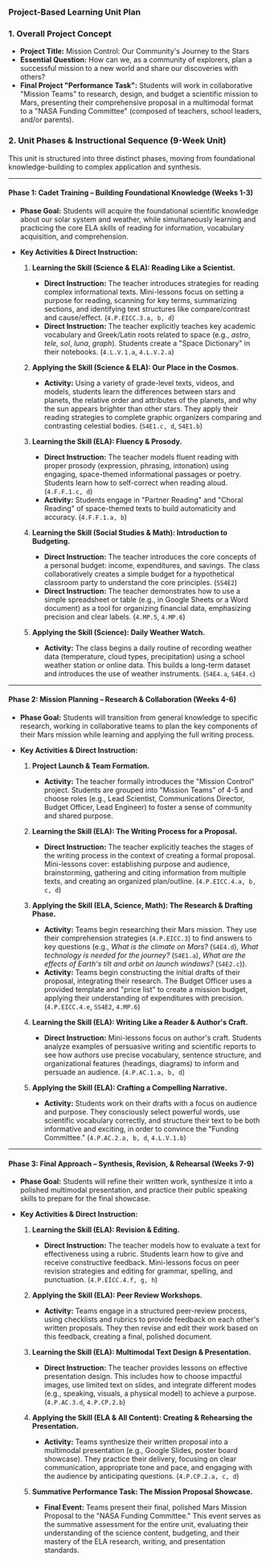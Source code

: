 ### **Project-Based Learning Unit Plan**

### 1. Overall Project Concept

*   **Project Title:** Mission Control: Our Community's Journey to the Stars
*   **Essential Question:** How can we, as a community of explorers, plan a successful mission to a new world and share our discoveries with others?
*   **Final Project "Performance Task":** Students will work in collaborative "Mission Teams" to research, design, and budget a scientific mission to Mars, presenting their comprehensive proposal in a multimodal format to a "NASA Funding Committee" (composed of teachers, school leaders, and/or parents).

### 2. Unit Phases & Instructional Sequence (9-Week Unit)

This unit is structured into three distinct phases, moving from foundational knowledge-building to complex application and synthesis.

---

#### **Phase 1: Cadet Training – Building Foundational Knowledge (Weeks 1-3)**

*   **Phase Goal:** Students will acquire the foundational scientific knowledge about our solar system and weather, while simultaneously learning and practicing the core ELA skills of reading for information, vocabulary acquisition, and comprehension.
*   **Key Activities & Direct Instruction:**

    1.  **Learning the Skill (Science & ELA): Reading Like a Scientist.**
        *   **Direct Instruction:** The teacher introduces strategies for reading complex informational texts. Mini-lessons focus on setting a purpose for reading, scanning for key terms, summarizing sections, and identifying text structures like compare/contrast and cause/effect. (`4.P.EICC.3.a, b, d`)
        *   **Direct Instruction:** The teacher explicitly teaches key academic vocabulary and Greek/Latin roots related to space (e.g., *astro*, *tele*, *sol*, *luna*, *graph*). Students create a "Space Dictionary" in their notebooks. (`4.L.V.1.a`, `4.L.V.2.a`)

    2.  **Applying the Skill (Science & ELA): Our Place in the Cosmos.**
        *   **Activity:** Using a variety of grade-level texts, videos, and models, students learn the differences between stars and planets, the relative order and attributes of the planets, and why the sun appears brighter than other stars. They apply their reading strategies to complete graphic organizers comparing and contrasting celestial bodies. (`S4E1.c, d`, `S4E1.b`)

    3.  **Learning the Skill (ELA): Fluency & Prosody.**
        *   **Direct Instruction:** The teacher models fluent reading with proper prosody (expression, phrasing, intonation) using engaging, space-themed informational passages or poetry. Students learn how to self-correct when reading aloud. (`4.F.F.1.c, d`)
        *   **Activity:** Students engage in "Partner Reading" and "Choral Reading" of space-themed texts to build automaticity and accuracy. (`4.F.F.1.a, b`)

    4.  **Learning the Skill (Social Studies & Math): Introduction to Budgeting.**
        *   **Direct Instruction:** The teacher introduces the core concepts of a personal budget: income, expenditures, and savings. The class collaboratively creates a simple budget for a hypothetical classroom party to understand the core principles. (`SS4E2`)
        *   **Direct Instruction:** The teacher demonstrates how to use a simple spreadsheet or table (e.g., in Google Sheets or a Word document) as a tool for organizing financial data, emphasizing precision and clear labels. (`4.MP.5`, `4.MP.6`)

    5.  **Applying the Skill (Science): Daily Weather Watch.**
        *   **Activity:** The class begins a daily routine of recording weather data (temperature, cloud types, precipitation) using a school weather station or online data. This builds a long-term dataset and introduces the use of weather instruments. (`S4E4.a`, `S4E4.c`)

---

#### **Phase 2: Mission Planning – Research & Collaboration (Weeks 4-6)**

*   **Phase Goal:** Students will transition from general knowledge to specific research, working in collaborative teams to plan the key components of their Mars mission while learning and applying the full writing process.
*   **Key Activities & Direct Instruction:**

    1.  **Project Launch & Team Formation.**
        *   **Activity:** The teacher formally introduces the "Mission Control" project. Students are grouped into "Mission Teams" of 4-5 and choose roles (e.g., Lead Scientist, Communications Director, Budget Officer, Lead Engineer) to foster a sense of community and shared purpose.

    2.  **Learning the Skill (ELA): The Writing Process for a Proposal.**
        *   **Direct Instruction:** The teacher explicitly teaches the stages of the writing process in the context of creating a formal proposal. Mini-lessons cover: establishing purpose and audience, brainstorming, gathering and citing information from multiple texts, and creating an organized plan/outline. (`4.P.EICC.4.a, b, c, d`)

    3.  **Applying the Skill (ELA, Science, Math): The Research & Drafting Phase.**
        *   **Activity:** Teams begin researching their Mars mission. They use their comprehension strategies (`4.P.EICC.3`) to find answers to key questions (e.g., *What is the climate on Mars?* (`S4E4.d`), *What technology is needed for the journey?* (`S4E1.a`), *What are the effects of Earth's tilt and orbit on launch windows?* (`S4E2.c`)).
        *   **Activity:** Teams begin constructing the initial drafts of their proposal, integrating their research. The Budget Officer uses a provided template and "price list" to create a mission budget, applying their understanding of expenditures with precision. (`4.P.EICC.4.e`, `SS4E2`, `4.MP.6`)

    4.  **Learning the Skill (ELA): Writing Like a Reader & Author's Craft.**
        *   **Direct Instruction:** Mini-lessons focus on author's craft. Students analyze examples of persuasive writing and scientific reports to see how authors use precise vocabulary, sentence structure, and organizational features (headings, diagrams) to inform and persuade an audience. (`4.P.AC.1.a, b, d`)

    5.  **Applying the Skill (ELA): Crafting a Compelling Narrative.**
        *   **Activity:** Students work on their drafts with a focus on audience and purpose. They consciously select powerful words, use scientific vocabulary correctly, and structure their text to be both informative and exciting, in order to convince the "Funding Committee." (`4.P.AC.2.a, b, d`, `4.L.V.1.b`)

---

#### **Phase 3: Final Approach – Synthesis, Revision, & Rehearsal (Weeks 7-9)**

*   **Phase Goal:** Students will refine their written work, synthesize it into a polished multimodal presentation, and practice their public speaking skills to prepare for the final showcase.
*   **Key Activities & Direct Instruction:**

    1.  **Learning the Skill (ELA): Revision & Editing.**
        *   **Direct Instruction:** The teacher models how to evaluate a text for effectiveness using a rubric. Students learn how to give and receive constructive feedback. Mini-lessons focus on peer revision strategies and editing for grammar, spelling, and punctuation. (`4.P.EICC.4.f, g, h`)

    2.  **Applying the Skill (ELA): Peer Review Workshops.**
        *   **Activity:** Teams engage in a structured peer-review process, using checklists and rubrics to provide feedback on each other's written proposals. They then revise and edit their work based on this feedback, creating a final, polished document.

    3.  **Learning the Skill (ELA): Multimodal Text Design & Presentation.**
        *   **Direct Instruction:** The teacher provides lessons on effective presentation design. This includes how to choose impactful images, use limited text on slides, and integrate different modes (e.g., speaking, visuals, a physical model) to achieve a purpose. (`4.P.AC.3.d`, `4.P.CP.2.b`)

    4.  **Applying the Skill (ELA & All Content): Creating & Rehearsing the Presentation.**
        *   **Activity:** Teams synthesize their written proposal into a multimodal presentation (e.g., Google Slides, poster board showcase). They practice their delivery, focusing on clear communication, appropriate tone and pace, and engaging with the audience by anticipating questions. (`4.P.CP.2.a, c, d`)

    5.  **Summative Performance Task: The Mission Proposal Showcase.**
        *   **Final Event:** Teams present their final, polished Mars Mission Proposal to the "NASA Funding Committee." This event serves as the summative assessment for the entire unit, evaluating their understanding of the science content, budgeting, and their mastery of the ELA research, writing, and presentation standards.
